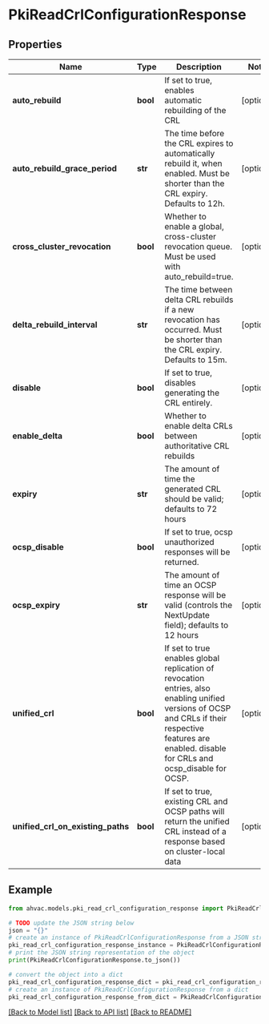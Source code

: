# PkiReadCrlConfigurationResponse


## Properties

Name | Type | Description | Notes
------------ | ------------- | ------------- | -------------
**auto_rebuild** | **bool** | If set to true, enables automatic rebuilding of the CRL | [optional] 
**auto_rebuild_grace_period** | **str** | The time before the CRL expires to automatically rebuild it, when enabled. Must be shorter than the CRL expiry. Defaults to 12h. | [optional] 
**cross_cluster_revocation** | **bool** | Whether to enable a global, cross-cluster revocation queue. Must be used with auto_rebuild&#x3D;true. | [optional] 
**delta_rebuild_interval** | **str** | The time between delta CRL rebuilds if a new revocation has occurred. Must be shorter than the CRL expiry. Defaults to 15m. | [optional] 
**disable** | **bool** | If set to true, disables generating the CRL entirely. | [optional] 
**enable_delta** | **bool** | Whether to enable delta CRLs between authoritative CRL rebuilds | [optional] 
**expiry** | **str** | The amount of time the generated CRL should be valid; defaults to 72 hours | [optional] 
**ocsp_disable** | **bool** | If set to true, ocsp unauthorized responses will be returned. | [optional] 
**ocsp_expiry** | **str** | The amount of time an OCSP response will be valid (controls the NextUpdate field); defaults to 12 hours | [optional] 
**unified_crl** | **bool** | If set to true enables global replication of revocation entries, also enabling unified versions of OCSP and CRLs if their respective features are enabled. disable for CRLs and ocsp_disable for OCSP. | [optional] 
**unified_crl_on_existing_paths** | **bool** | If set to true, existing CRL and OCSP paths will return the unified CRL instead of a response based on cluster-local data | [optional] 

## Example

```python
from ahvac.models.pki_read_crl_configuration_response import PkiReadCrlConfigurationResponse

# TODO update the JSON string below
json = "{}"
# create an instance of PkiReadCrlConfigurationResponse from a JSON string
pki_read_crl_configuration_response_instance = PkiReadCrlConfigurationResponse.from_json(json)
# print the JSON string representation of the object
print(PkiReadCrlConfigurationResponse.to_json())

# convert the object into a dict
pki_read_crl_configuration_response_dict = pki_read_crl_configuration_response_instance.to_dict()
# create an instance of PkiReadCrlConfigurationResponse from a dict
pki_read_crl_configuration_response_from_dict = PkiReadCrlConfigurationResponse.from_dict(pki_read_crl_configuration_response_dict)
```
[[Back to Model list]](../README.md#documentation-for-models) [[Back to API list]](../README.md#documentation-for-api-endpoints) [[Back to README]](../README.md)


